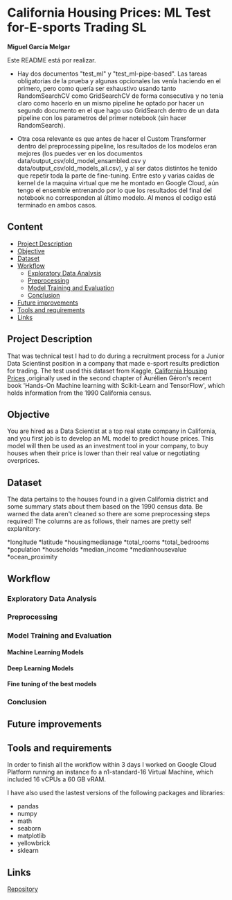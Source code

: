 
#  California Housing Prices: ML Test for-E-sports Trading SL
**Miguel García Melgar**

Este README está por realizar.

* Hay dos documentos "test_ml" y "test_ml-pipe-based".
Las tareas obligatorias de la prueba y algunas opcionales las venía haciendo en el primero, pero como quería ser exhaustivo usando tanto RandomSearchCV como GridSearchCV de forma consecutiva y no tenía claro como hacerlo en un mismo pipeline he optado por hacer un segundo documento en el que hago uso GridSearch dentro de un data pipeline con los parametros del primer notebook (sin hacer RandomSearch).

* Otra cosa relevante es que antes de hacer el Custom Transformer dentro del preprocessing pipeline, los resultados de los modelos eran mejores (los puedes ver en los documentos data/output_csv/old_model_ensambled.csv y data/output_csv/old_models_all.csv), y al ser datos distintos he tenido que repetir toda la parte de fine-tuning. Entre esto y varias caídas de kernel de la maquina virtual que me he montado en Google Cloud, aún tengo el ensemble entrenando por lo que los resultados del final del notebook no corresponden al último modelo. Al menos el codigo está terminado en ambos casos.


## Content
- [Project Description](#project-description)
- [Objective](#objective)
- [Dataset](#dataset)
- [Workflow](#workflow)
  * [Exploratory Data Analysis](#exploratory-data-analysis)
  * [Preprocessing](#preprocessing)
  * [Model Training and Evaluation](#model-training-and-evaluation)
  * [Conclusion](#conclusion)
- [Future improvements](#future-improvements)
- [Tools and requirements](#tools-and-requirements)
- [Links](#links)

## Project Description
That was technical test I had to do during a recruitment process for a Junior Data Scientinst position in a company that made e-sport results prediction for trading. The test used this dataset from Kaggle, [California Housing Prices](https://www.kaggle.com/camnugent/california-housing-prices) ,originally used in the second chapter of Aurélien Géron's recent book 'Hands-On Machine learning with Scikit-Learn and TensorFlow', which holds information from the 1990 California census.

## Objective
You are hired as a Data Scientist at a top real state company in California, and you first job is to develop an ML model to predict house prices. This model will then be used as an investment tool in your company, to buy houses when their price is lower than their real value or negotiating overprices.

## Dataset
The data pertains to the houses found in a given California district and some summary stats about them based on the 1990 census data. Be warned the data aren't cleaned so there are some preprocessing steps required! The columns are as follows, their names are pretty self explanitory:

*longitude
*latitude
*housingmedianage
*total_rooms
*total_bedrooms
*population
*households
*median_income
*medianhousevalue
*ocean_proximity

## Workflow
### Exploratory Data Analysis


### Preprocessing


### Model Training and Evaluation
#### Machine Learning Models

#### Deep Learning Models


#### Fine tuning of the best models


### Conclusion



## Future improvements


## Tools and requirements
In order to finish all the workflow within 3 days I worked on Google Cloud Platform running an instance fo a n1-standard-16 Virtual Machine, which included 16 vCPUs a 60 GB vRAM.

I have also used the lastest versions of the following packages and libraries:
* pandas
* numpy
* math
* seaborn
* matplotlib
* yellowbrick
* sklearn 

## Links
[Repository](https://github.com/mikongame/California-Housing-Prices-Machine-Learning-Test-for-E-sports-Trading-SL)  

